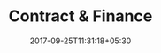 ---
title: "Contract & Finance"
date: 2017-09-25T11:31:18+05:30
layout: contract-finance-qc
property: "Hotel Eden"
---